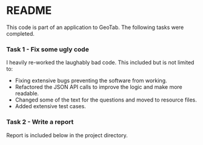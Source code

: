 # README #

This code is part of an application to GeoTab. The following tasks were completed.

### Task 1 - Fix some ugly code ###

I heavily re-worked the laughably bad code. This included but is not limited to:
* Fixing extensive bugs preventing the software from working.
* Refactored the JSON API calls to improve the logic and make more readable.
* Changed some of the text for the questions and moved to resource files.
* Added extensive test cases.

### Task 2 - Write a report ###

Report is included below in the project directory.

